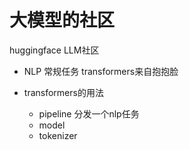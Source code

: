 # 大模型的社区
huggingface  LLM社区
- NLP 常规任务
    transformers来自抱抱脸
    
- transformers的用法
    - pipeline
        分发一个nlp任务
    - model
    - tokenizer